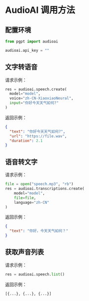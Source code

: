 # AudioAI 调用方法

## 配置环境

```python
from pgpt import audioai

audioai.api_key = ""
```

## 文字转语音
请求示例：  
```python
res = audioai.speech.create(
  model="model",
  voice="zh-CN-XiaoxiaoNeural",
  input="你好今天天气如何?"
)
```

返回示例：
```json
{
  "text": "你好今天天气如何?", 
  "url": "https://file.wav", 
  "duration": 2.1
}
```

## 语音转文字
请求示例：

```python
file = open("speech.mp3", "rb")
res = audioai.transcriptions.create(
    model="model",
    file=file,
    language="zh-CN"
)
```
返回示例：
```json
{
  "text": "你好，今天天气如何？"
}
```

## 获取声音列表
请求示例：
```python
res = audioai.speech.list()
```
返回示例：
```python
[{...}, {...}, {...}]
```
